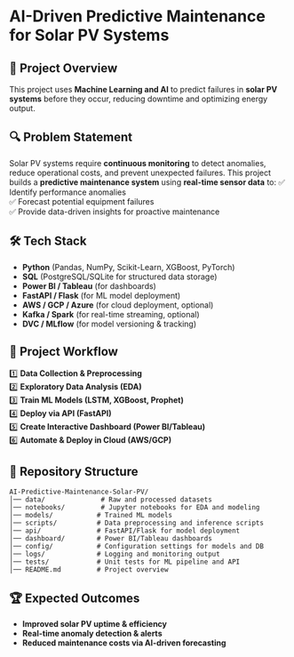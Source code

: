 # AI-Driven Predictive Maintenance for Solar PV Systems

## 📌 Project Overview
This project uses **Machine Learning and AI** to predict failures in **solar PV systems** before they occur, reducing downtime and optimizing energy output.

## 🔍 Problem Statement
Solar PV systems require **continuous monitoring** to detect anomalies, reduce operational costs, and prevent unexpected failures. This project builds a **predictive maintenance system** using **real-time sensor data** to:
✅ Identify performance anomalies  
✅ Forecast potential equipment failures  
✅ Provide data-driven insights for proactive maintenance

## 🛠️ Tech Stack
- **Python** (Pandas, NumPy, Scikit-Learn, XGBoost, PyTorch)
- **SQL** (PostgreSQL/SQLite for structured data storage)
- **Power BI / Tableau** (for dashboards)
- **FastAPI / Flask** (for ML model deployment)
- **AWS / GCP / Azure** (for cloud deployment, optional)
- **Kafka / Spark** (for real-time streaming, optional)
- **DVC / MLflow** (for model versioning & tracking)

## 🚀 Project Workflow
1️⃣ **Data Collection & Preprocessing**  
2️⃣ **Exploratory Data Analysis (EDA)**  
3️⃣ **Train ML Models (LSTM, XGBoost, Prophet)**  
4️⃣ **Deploy via API (FastAPI)**  
5️⃣ **Create Interactive Dashboard (Power BI/Tableau)**  
6️⃣ **Automate & Deploy in Cloud (AWS/GCP)**  

## 📂 Repository Structure
```
AI-Predictive-Maintenance-Solar-PV/
│── data/              # Raw and processed datasets
│── notebooks/         # Jupyter notebooks for EDA and modeling
│── models/           # Trained ML models
│── scripts/          # Data preprocessing and inference scripts
│── api/              # FastAPI/Flask for model deployment
│── dashboard/        # Power BI/Tableau dashboards
│── config/           # Configuration settings for models and DB
│── logs/             # Logging and monitoring output
│── tests/            # Unit tests for ML pipeline and API
│── README.md         # Project overview
```
## 🏆 Expected Outcomes
- **Improved solar PV uptime & efficiency**
- **Real-time anomaly detection & alerts**
- **Reduced maintenance costs via AI-driven forecasting**
